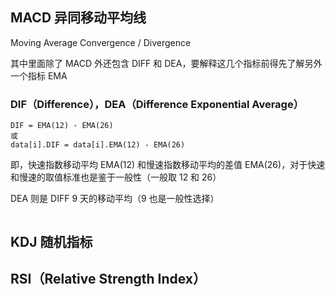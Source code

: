
## MACD 异同移动平均线
Moving Average Convergence / Divergence

其中里面除了 MACD 外还包含 DIFF 和 DEA，要解释这几个指标前得先了解另外一个指标 EMA


### DIF（Difference），DEA（Difference Exponential Average）

```
DIF = EMA(12) - EMA(26)
或
data[i].DIF = data[i].EMA(12) - EMA(26)
```
即，快速指数移动平均 EMA(12) 和慢速指数移动平均的差值 EMA(26)，对于快速和慢速的取值标准也是鉴于一般性（一般取 12 和 26）

DEA 则是 DIFF 9 天的移动平均（9 也是一般性选择）

```
```

## KDJ 随机指标

## RSI（Relative Strength Index）
